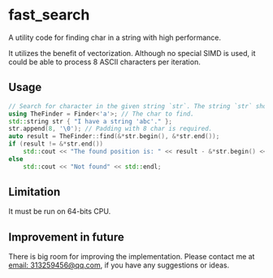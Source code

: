 # fast_search
A utility code for finding char in a string with high performance.

It utilizes the benefit of vectorization. Although no special SIMD is used, it could be able to process 8 ASCII characters per iteration.

## Usage
```c++
// Search for character in the given string `str`. The string `str` should be padded with 8.
using TheFinder = Finder<'a'>; // The char to find.
std::string str { "I have a string 'abc'." };
str.append(8, '\0'); // Padding with 8 char is required.
auto result = TheFinder::find(&*str.begin(), &*str.end());
if (result != &*str.end())
    std::cout << "The found position is: " << result - &*str.begin() << std::endl;
else
    std::cout << "Not found" << std::endl;
```

## Limitation
It must be run on 64-bits CPU.

## Improvement in future
There is big room for improving the implementation. Please contact me at [email: 313259456@qq.com](mailto:313259456@qq.com), if you have any suggestions or ideas.
